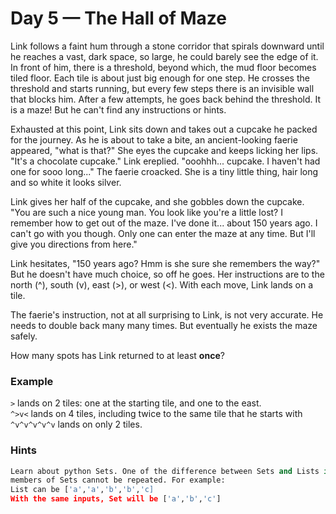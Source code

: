 # **Day 5 — The Hall of Maze**

Link follows a faint hum through a stone corridor that spirals downward until he reaches a vast, dark space, so large, he could barely see the edge of it. In front of him, there is a threshold, beyond which, the mud floor becomes tiled floor. Each tile is about just big enough for one step. He crosses the threshold and starts running, but every few steps there is an invisible wall that blocks him. After a few attempts, he goes back behind the threshold. It is a maze! But he can't find any instructions or hints.

Exhausted at this point, Link sits down and takes out a cupcake he packed for the journey. As he is about to take a bite, an ancient-looking faerie appeared, "what is that?" She eyes the cupcake and keeps licking her lips. "It's a chocolate cupcake." Link ereplied. "ooohhh... cupcake. I haven't had one for sooo long..." The faerie croacked. She is a tiny little thing, hair long and so white it looks silver.

Link gives her half of the cupcake, and she gobbles down the cupcake. "You are such a nice young man. You look like you're a little lost? I remember how to get out of the maze. I've done it... about 150 years ago. I can't go with you though. Only one can enter the maze at any time. But I'll give you directions from here."

Link hesitates, "150 years ago? Hmm is she sure she remembers the way?" But he doesn't have much choice, so off he goes. Her instructions are to the north (^), south (v), east (>), or west (<). With each move, Link lands on a tile.

The faerie's instruction, not at all surprising to Link, is not very accurate. He needs to double back many many times. But eventually he exists the maze safely.

How many spots has Link returned to at least **once**?

### Example

`>` lands on 2 tiles: one at the starting tile, and one to the east.<br>
`^>v<` lands on 4 tiles, including twice to the same tile that he starts with<br>
`^v^v^v^v^v` lands on only 2 tiles.

### **Hints**

```python
Learn about python Sets. One of the difference between Sets and Lists is that, 
members of Sets cannot be repeated. For example:
List can be ['a','a','b','b','c]
With the same inputs, Set will be ['a','b','c']
```
